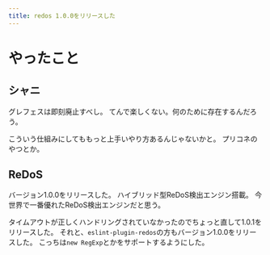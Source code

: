 ```yaml
---
title: redos 1.0.0をリリースした
---
```


# やったこと

## シャニ

グレフェスは即刻廃止すべし。
てんで楽しくない。何のために存在するんだろう。

こういう仕組みにしてももっと上手いやり方あるんじゃないかと。
プリコネのやつとか。

## ReDoS

バージョン1.0.0をリリースした。
ハイブリッド型ReDoS検出エンジン搭載。
今世界で一番優れたReDoS検出エンジンだと思う。

タイムアウトが正しくハンドリングされていなかったのでちょっと直して1.0.1をリリースした。
それと、`eslint-plugin-redos`の方もバージョン1.0.0をリリースした。
こっちは`new RegExp`とかをサポートするようにした。
